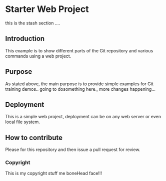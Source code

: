 # Starter Web Project

this is the stash section ....
## Introduction

This example is to show different parts of the Git repository and various commands using a web project.

## Purpose

As stated above, the main purpose is to provide simple examples for Git training demos..
 going to dosomething here., more changes happening...
## Deployment

This is a simple web project, deployment can be on any web server or even local file system.

## How to contribute

Please for this repository and then issue a pull request for review.


### Copyright
 This is my copyright stuff me boneHead face!!!
